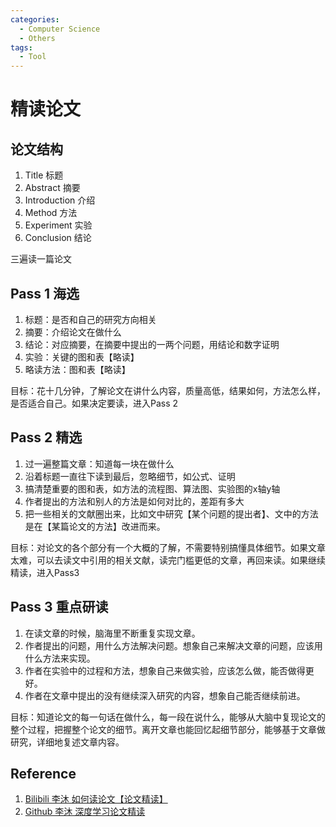 ```yaml
---
categories:
  - Computer Science
  - Others
tags:
  - Tool
---
```


# 精读论文

## 论文结构

1. Title 标题
2. Abstract 摘要
3. Introduction 介绍
4. Method 方法
5. Experiment 实验
6. Conclusion 结论

三遍读一篇论文

## Pass 1 海选

1. 标题：是否和自己的研究方向相关
2. 摘要：介绍论文在做什么
3. 结论：对应摘要，在摘要中提出的一两个问题，用结论和数字证明
4. 实验：关键的图和表【略读】
5. 略读方法：图和表【略读】

目标：花十几分钟，了解论文在讲什么内容，质量高低，结果如何，方法怎么样，是否适合自己。如果决定要读，进入Pass 2

## Pass 2 精选

1. 过一遍整篇文章：知道每一块在做什么
2. 沿着标题一直往下读到最后，忽略细节，如公式、证明
3. 搞清楚重要的图和表，如方法的流程图、算法图、实验图的x轴y轴
4. 作者提出的方法和别人的方法是如何对比的，差距有多大
5. 把一些相关的文献圈出来，比如文中研究【某个问题的提出者】、文中的方法是在【某篇论文的方法】改进而来。

目标：对论文的各个部分有一个大概的了解，不需要特别搞懂具体细节。如果文章太难，可以去读文中引用的相关文献，读完门槛更低的文章，再回来读。如果继续精读，进入Pass3

## Pass 3 重点研读

1. 在读文章的时候，脑海里不断重复实现文章。
2. 作者提出的问题，用什么方法解决问题。想象自己来解决文章的问题，应该用什么方法来实现。
3. 作者在实验中的过程和方法，想象自己来做实验，应该怎么做，能否做得更好。
4. 作者在文章中提出的没有继续深入研究的内容，想象自己能否继续前进。

目标：知道论文的每一句话在做什么，每一段在说什么，能够从大脑中复现论文的整个过程，把握整个论文的细节。离开文章也能回忆起细节部分，能够基于文章做研究，详细地复述文章内容。

## Reference

1. [Bilibili 李沐 如何读论文【论文精读】](https://www.bilibili.com/video/BV1H44y1t75x)
2. [Github 李沐 深度学习论文精读](https://github.com/mli/paper-reading)

